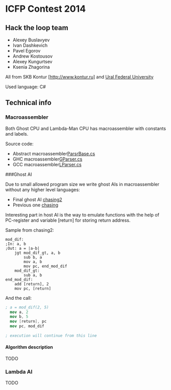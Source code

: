 # ICFP Contest 2014

## Hack the loop team
  * Alexey Buslavyev
  * Ivan Dashkevich
  * Pavel Egorov
  * Andrew Kostousov
  * Alexey Kungurtsev
  * Ksenia Zhagorina

All from SKB Kontur [http://www.kontur.ru] and [Ural Federal University](http://www.urfu.ru)

Used language: C#

## Technical info

### Macroassembler

Both Ghost CPU and Lambda-Man CPU has macroassembler with constants and labels.

Source code:
  * Abstract macroassembler[ParsrBase.cs](src/Lib/Parsing/ParserBase.cs)
  * GHC macroassembler[GParser.cs](src/Lib/Parsing/GParsing/GParser.cs)
  * GCC macroassembler[LParser.cs](src/Lib/Parsing/LParsing/LParser.cs)

###Ghost AI

Due to small allowed program size we write ghost AIs in macroassembler without any higher level languages:

  * Final ghost AI [chasing2](ghosts/chasing2.mghc)
  * Previous one [chasing](ghosts/chasing.mghc)

Interesting part in host AI is the way to emulate functions with the help of PC-register and variable [return] for storing return address.

Sample from chasing2:
```assembly
mod_dif:
;In: a, b
;Out: a = |a-b|
	jgt mod_dif_gt, a, b
		sub b, a
		mov a, b
		mov pc, end_mod_dif
	mod_dif_gt:
		sub a, b
end_mod_dif:
	add [return], 2
	mov pc, [return]
```

And the call:
```nasm
; a = mod_dif(2, 5)
  mov a, 2
  mov b, 5
  mov [return], pc
  mov pc, mod_dif
  
; execution will continue from this line
```

#### Algorithm description

TODO

### Lambda AI

TODO
